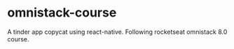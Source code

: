 # omnistack-course
A tinder app copycat using react-native. Following rocketseat omnistack 8.0 course.

